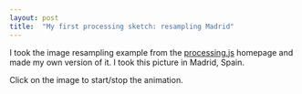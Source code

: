 ```yaml
---
layout: post
title:  "My first processing sketch: resampling Madrid"
---
```


I took the image resampling example from the [processing.js](http://processingjs.org) homepage and made my own version of it. I took this picture in Madrid, Spain.

Click on the image to start/stop the animation.

<script src="{{ site.url }}/processing.js" type="text/javascript"></script>
<canvas data-processing-sources="{{ site.url }}/sketches/rain/rain.pde"></canvas>

